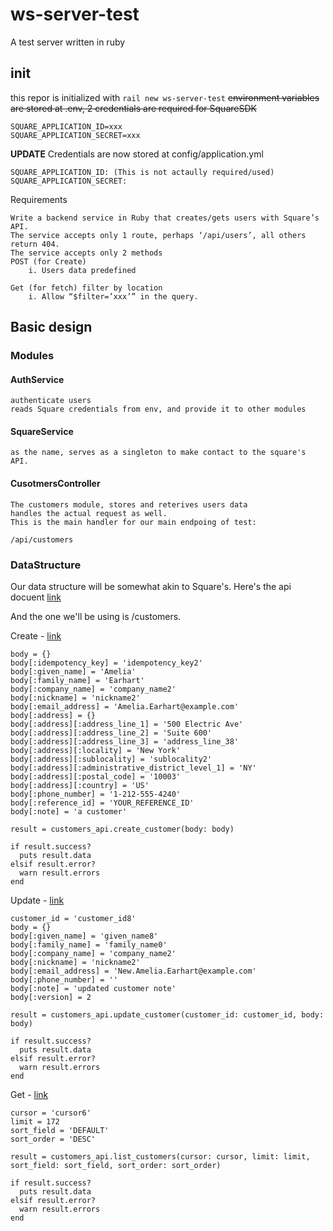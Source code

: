 # ws-server-test
A test server written in ruby

## init
this repor is initialized with
`rail new ws-server-test`
~~environment variables are stored at .env, 2 credentials are required for SquareSDK~~
```
SQUARE_APPLICATION_ID=xxx
SQUARE_APPLICATION_SECRET=xxx
```

**UPDATE**
Credentials are now stored at config/application.yml
```
SQUARE_APPLICATION_ID: (This is not actaully required/used)
SQUARE_APPLICATION_SECRET:
```

Requirements
```
Write a backend service in Ruby that creates/gets users with Square’s API.
The service accepts only 1 route, perhaps ‘/api/users’, all others return 404.
The service accepts only 2 methods
POST (for Create)
    i. Users data predefined

Get (for fetch) filter by location
    i. Allow “$filter=’xxx’” in the query.
```

## Basic design
### Modules
#### AuthService
    authenticate users
    reads Square credentials from env, and provide it to other modules


#### SquareService
    as the name, serves as a singleton to make contact to the square's API.

 #### CusotmersController
    The customers module, stores and reterives users data
    handles the actual request as well.
    This is the main handler for our main endpoing of test:
    
    /api/customers


### DataStructure

Our data structure will be somewhat akin to Square's.
Here's the api docuent [link](https://github.com/square/square-ruby-sdk/tree/master/doc/api)

And the one we'll be using is /customers.

Create - [link](https://github.com/square/square-ruby-sdk/blob/master/doc/api/customers.md#create-customer)
```
body = {}
body[:idempotency_key] = 'idempotency_key2'
body[:given_name] = 'Amelia'
body[:family_name] = 'Earhart'
body[:company_name] = 'company_name2'
body[:nickname] = 'nickname2'
body[:email_address] = 'Amelia.Earhart@example.com'
body[:address] = {}
body[:address][:address_line_1] = '500 Electric Ave'
body[:address][:address_line_2] = 'Suite 600'
body[:address][:address_line_3] = 'address_line_38'
body[:address][:locality] = 'New York'
body[:address][:sublocality] = 'sublocality2'
body[:address][:administrative_district_level_1] = 'NY'
body[:address][:postal_code] = '10003'
body[:address][:country] = 'US'
body[:phone_number] = '1-212-555-4240'
body[:reference_id] = 'YOUR_REFERENCE_ID'
body[:note] = 'a customer'

result = customers_api.create_customer(body: body)

if result.success?
  puts result.data
elsif result.error?
  warn result.errors
end
```

Update - [link](https://github.com/square/square-ruby-sdk/blob/master/doc/api/customers.md#update-customer)
```
customer_id = 'customer_id8'
body = {}
body[:given_name] = 'given_name8'
body[:family_name] = 'family_name0'
body[:company_name] = 'company_name2'
body[:nickname] = 'nickname2'
body[:email_address] = 'New.Amelia.Earhart@example.com'
body[:phone_number] = ''
body[:note] = 'updated customer note'
body[:version] = 2

result = customers_api.update_customer(customer_id: customer_id, body: body)

if result.success?
  puts result.data
elsif result.error?
  warn result.errors
end
```

Get - [link](https://github.com/square/square-ruby-sdk/blob/master/doc/api/customers.md#list-customers)
```
cursor = 'cursor6'
limit = 172
sort_field = 'DEFAULT'
sort_order = 'DESC'

result = customers_api.list_customers(cursor: cursor, limit: limit, sort_field: sort_field, sort_order: sort_order)

if result.success?
  puts result.data
elsif result.error?
  warn result.errors
end
```

